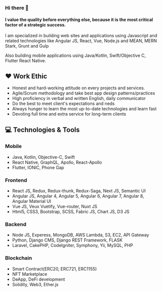 ### Hi there 👋
#### I value the quality before everything else, because it is the most critical factor of a strategic success.
I am specialized in building web sites and applications using Javascript and related technologies like Angular JS, React, Vue, Node.js and MEAN, MERN Stark, Grunt and Gulp

Also building mobile applications using Java/Kotlin, Swift/Objective C, Flutter React Native.

## ❤️ Work Ethic
 - Honest and hard-working attitude on every projects and services.
 - Agile/Scrum methodology and take best app design patterns/practices
 - High proficiency in verbal and written English, daily communicator
 - Do the best to meet client's expectations and neds
 - Always hunger to learn the most up-to-date technologies and learn fast
 - Devoting full time and extra service for long-term clients

## 💻 Technologies & Tools

### Mobile
- Java, Kotlin, Objective-C, Swift
- React Native, GraphQL, Apollo, React-Apollo
- Flutter, IONIC, Phone Gap

### Frontend
- React JS, Redux, Redux-thunk, Redux-Saga, Next JS, Semantic UI
- Angular JS, Angular 4, Angular 5, Angular 6, Angular 7, Angular 8, Angular Material UI
- Vue JS, Veux Vuetify, Vue-router, Nuxt JS
- Html5, CSS3, Bootstrap, SCSS, Fabric JS, Chart JS, D3 JS

### Backend
- Node JS, Experess, MongoDB, AWS Lambda, S3, EC2, API Gateway
- Python, Django CMS, Django REST Framework, FLASK
- Laravel, CakePHP, CodeIgniter, Symphony, Yii, MySQL, PHP

### Blockchain
- Smart Contract(ERC20, ERC721, ERC1155)
- NFT Marketplace
- DeApp, DeFi development
- Solidity, Web3, Ether.js


